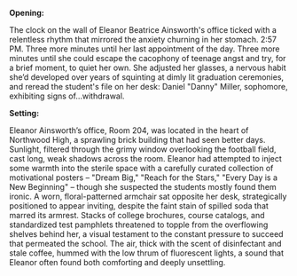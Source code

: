 **Opening:**

The clock on the wall of Eleanor Beatrice Ainsworth's office ticked with a relentless rhythm that mirrored the anxiety churning in her stomach. 2:57 PM. Three more minutes until her last appointment of the day. Three more minutes until she could escape the cacophony of teenage angst and try, for a brief moment, to quiet her own. She adjusted her glasses, a nervous habit she’d developed over years of squinting at dimly lit graduation ceremonies, and reread the student's file on her desk: Daniel "Danny" Miller, sophomore, exhibiting signs of…withdrawal.

**Setting:**

Eleanor Ainsworth’s office, Room 204, was located in the heart of Northwood High, a sprawling brick building that had seen better days. Sunlight, filtered through the grimy window overlooking the football field, cast long, weak shadows across the room. Eleanor had attempted to inject some warmth into the sterile space with a carefully curated collection of motivational posters – "Dream Big," "Reach for the Stars," "Every Day is a New Beginning" – though she suspected the students mostly found them ironic. A worn, floral-patterned armchair sat opposite her desk, strategically positioned to appear inviting, despite the faint stain of spilled soda that marred its armrest. Stacks of college brochures, course catalogs, and standardized test pamphlets threatened to topple from the overflowing shelves behind her, a visual testament to the constant pressure to succeed that permeated the school. The air, thick with the scent of disinfectant and stale coffee, hummed with the low thrum of fluorescent lights, a sound that Eleanor often found both comforting and deeply unsettling.
